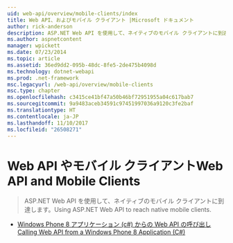 ```yaml
---
uid: web-api/overview/mobile-clients/index
title: Web API、およびモバイル クライアント |Microsoft ドキュメント
author: rick-anderson
description: ASP.NET Web API を使用して、ネイティブのモバイル クライアントに到達します。
ms.author: aspnetcontent
manager: wpickett
ms.date: 07/23/2014
ms.topic: article
ms.assetid: 36ed9dd2-095b-48dc-8fe5-2de475b4098d
ms.technology: dotnet-webapi
ms.prod: .net-framework
msc.legacyurl: /web-api/overview/mobile-clients
msc.type: chapter
ms.openlocfilehash: c3415ce41bf47a50b46bf72951955a04c617bab7
ms.sourcegitcommit: 9a9483aceb34591c97451997036a9120c3fe2baf
ms.translationtype: HT
ms.contentlocale: ja-JP
ms.lasthandoff: 11/10/2017
ms.locfileid: "26508271"
---
```

<a name="web-api-and-mobile-clients"></a><span data-ttu-id="54b8d-103">Web API やモバイル クライアント</span><span class="sxs-lookup"><span data-stu-id="54b8d-103">Web API and Mobile Clients</span></span>
====================
> <span data-ttu-id="54b8d-104">ASP.NET Web API を使用して、ネイティブのモバイル クライアントに到達します。</span><span class="sxs-lookup"><span data-stu-id="54b8d-104">Using ASP.NET Web API to reach native mobile clients.</span></span>


- [<span data-ttu-id="54b8d-105">Windows Phone 8 アプリケーション (c#) からの Web API の呼び出し</span><span class="sxs-lookup"><span data-stu-id="54b8d-105">Calling Web API from a Windows Phone 8 Application (C#)</span></span>](calling-web-api-from-a-windows-phone-8-application.md)
